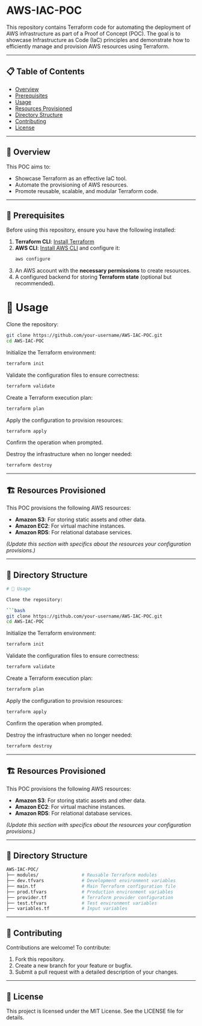 # AWS-IAC-POC

This repository contains Terraform code for automating the deployment of AWS infrastructure as part of a Proof of Concept (POC). The goal is to showcase Infrastructure as Code (IaC) principles and demonstrate how to efficiently manage and provision AWS resources using Terraform.

---

## 📋 Table of Contents

- [Overview](#-overview)
- [Prerequisites](#-prerequisites)
- [Usage](#-usage)
- [Resources Provisioned](#%EF%B8%8F-resources-provisioned)
- [Directory Structure](#-directory-structure)
- [Contributing](#-contributing)
- [License](#-license)

---

## 📖 Overview

This POC aims to:
- Showcase Terraform as an effective IaC tool.
- Automate the provisioning of AWS resources.
- Promote reusable, scalable, and modular Terraform code.

---

## 🔧 Prerequisites

Before using this repository, ensure you have the following installed:
1. **Terraform CLI**: [Install Terraform](https://developer.hashicorp.com/terraform/tutorials/aws-get-started/install-cli)
2. **AWS CLI**: [Install AWS CLI](https://aws.amazon.com/cli/) and configure it:
   ```bash
   aws configure
3. An AWS account with the **necessary permissions** to create resources.
4. A configured backend for storing **Terraform state** (optional but recommended).

# 🚀 Usage

Clone the repository:

```bash
git clone https://github.com/your-username/AWS-IAC-POC.git
cd AWS-IAC-POC
```

Initialize the Terraform environment:

```bash
terraform init
```

Validate the configuration files to ensure correctness:

```bash
terraform validate
```

Create a Terraform execution plan:

```bash
terraform plan
```

Apply the configuration to provision resources:

```bash
terraform apply
```

Confirm the operation when prompted.

Destroy the infrastructure when no longer needed:

```bash
terraform destroy
```

---

## 🏗️ Resources Provisioned

This POC provisions the following AWS resources:

- **Amazon S3**: For storing static assets and other data.
- **Amazon EC2**: For virtual machine instances.
- **Amazon RDS**: For relational database services.

*(Update this section with specifics about the resources your configuration provisions.)*

---

## 📂 Directory Structure

```bash
# 🚀 Usage

Clone the repository:

```bash
git clone https://github.com/your-username/AWS-IAC-POC.git
cd AWS-IAC-POC
```

Initialize the Terraform environment:

```bash
terraform init
```

Validate the configuration files to ensure correctness:

```bash
terraform validate
```

Create a Terraform execution plan:

```bash
terraform plan
```

Apply the configuration to provision resources:

```bash
terraform apply
```

Confirm the operation when prompted.

Destroy the infrastructure when no longer needed:

```bash
terraform destroy
```

---

## 🏗️ Resources Provisioned

This POC provisions the following AWS resources:

- **Amazon S3**: For storing static assets and other data.
- **Amazon EC2**: For virtual machine instances.
- **Amazon RDS**: For relational database services.

*(Update this section with specifics about the resources your configuration provisions.)*

---

## 📂 Directory Structure

```bash
AWS-IAC-POC/
├── modules/                # Reusable Terraform modules
├── dev.tfvars              # Development environment variables
├── main.tf                 # Main Terraform configuration file
├── prod.tfvars             # Production environment variables
├── provider.tf             # Terraform provider configuration
├── test.tfvars             # Test environment variables
├── variables.tf            # Input variables
```

---

## 🤝 Contributing

Contributions are welcome! To contribute:

1. Fork this repository.
2. Create a new branch for your feature or bugfix.
3. Submit a pull request with a detailed description of your changes.

---

## 📜 License

This project is licensed under the MIT License. See the LICENSE file for details.
